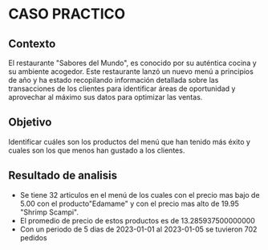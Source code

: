 # CASO PRACTICO

## Contexto
El restaurante "Sabores del Mundo", es conocido por su auténtica cocina y su ambiente acogedor. Este restaurante lanzó un nuevo menú a principios de año y ha estado recopilando información detallada sobre las transacciones de los clientes para identificar áreas de 
oportunidad y aprovechar al máximo sus datos para optimizar las ventas.

## Objetivo
Identificar cuáles son los productos del menú que han tenido más éxito y cuales son los que
menos han gustado a los clientes.

## Resultado de analisis
- Se tiene 32 articulos en el menú de los cuales con el precio mas bajo de 5.00 con el producto"Edamame" y con el precio mas alto de 19.95	"Shrimp Scampi".
- El promedio de precio de estos productos es de 13.285937500000000
- Con un periodo de 5 dias de 2023-01-01 al 2023-01-05 se tuvieron 702 pedidos
